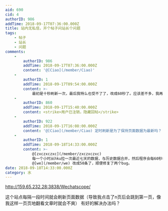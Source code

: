 ```yaml
---
aid: 690
cid: 4
authorID: 986
addTime: 2018-09-17T07:36:00.000Z
title: 站内无私信，开个帖子问站长个问题
tags:
    - 帖子
    - 站长
    - 问题
comments:
    -
        authorID: 986
        addTime: 2018-09-17T07:36:00.000Z
        content: '@[Ciao](/member/Ciao)'
    -
        authorID: 1
        addTime: 2018-09-17T09:54:00.000Z
        content: >-
            最初是十秒刷新一次，最后我特么也受不了了，改成60秒了。应该差不多，我再考虑要不要把一页多显示一点，现在默认是15条，改成50条或者100条会不会好一点。
    -
        authorID: 860
        addTime: 2018-09-17T15:40:00.000Z
        content: <strike>用户已注销，隐藏回帖</strike>
    -
        authorID: 922
        addTime: 2018-09-17T16:08:00.000Z
        content: '@[Ciao](/member/Ciao) 定时刷新是为了保持页面数据为最新吗？ 真是这种考虑的话，其实完全没必要。'
    -
        authorID: 1
        addTime: 2018-09-18T14:33:00.000Z
        content: >-
            @[zxczxczxc](/member/zxczxczxc)
            每一个小时从hku拉一次最近七天的数据，与历史数据合并，然后程序会每60秒检测一次是否有更新。可以把这个间隔拉长可以考虑两分钟。
            @[we](/member/we) 改成50条了，顺便修复了两个bug。
date: 2018-09-18T14:33:00.000Z
category: 水
---
```


http://159.65.232.28:3838/Wechatscope/

这个站点每隔一段时间就会刷新页面数据（导致我点击了n页后会跳到第一页，像我这样一页页地翻看文章时就会不爽） 有好的解决办法吗？

